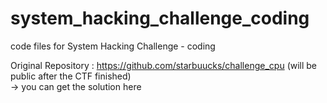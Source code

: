 # system_hacking_challenge_coding

code files for System Hacking Challenge - coding

Original Repository : https://github.com/starbuucks/challenge_cpu (will be public after the CTF finished)
<br>
-> you can get the solution here
